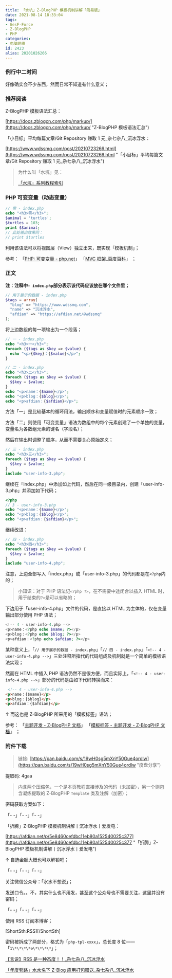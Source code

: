 ```yaml
---
title: 「水坑」Z-BlogPHP 模板机制讲解「简易版」
date: 2021-08-14 18:33:04
tags:
- GesF-Force
- Z-BlogPHP
- PHP
categories:
- 电脑网络
id: 2423
alias: 20201026266
---
```


### 例行中二时间

好像确实会不少东西，然而日常不知道有什么意义；

<!--more-->

### 推荐阅读

Z-BlogPHP 模板语法汇总：

[https://docs.zblogcn.com/php/markup/](https://docs.zblogcn.com/php/markup/ "Z-BlogPHP 模板语法汇总")

「小目标」平均每篇文章/Git Repository 赚取 1 元\_杂七杂八\_沉冰浮水：

[https://www.wdssmq.com/post/20210723266.html](https://www.wdssmq.com/post/20210723266.html "「小目标」平均每篇文章/Git Repository 赚取 1 元\_杂七杂八\_沉冰浮水")

> 为什么叫「水坑」见：
>
> [「水坑」系列教程索引](/post/20200617652.html "「水坑」系列教程索引")

### PHP 可变变量（动态变量）

```php
// 零 - index.php
echo "<h3>零</h3>";
$animal = 'turtles';
$turtles = 103;
print $$animal;
// 此处输出效果同：
// print $turtles
```

利用该语法可以将视图层（View）独立出来，既实现「模板机制」；

参考：
「[PHP: 可变变量 - php.net](https://www.php.net/manual/zh/language.variables.variable.php "PHP: 可变变量 - Manual")」
「[MVC 框架\_百度百科](https://baike.baidu.com/item/MVC%E6%A1%86%E6%9E%B6/9241230 "MVC 框架\_百度百科")」
；

### 正文

**注：注释中`- index.php`部分表示该代码应该放在哪个文件里；**

```php
// 用于展示的数据 - index.php
$tags = array(
  "blog" => "https://www.wdssmq.com",
  "name" => "沉冰浮水",
  "afdian" => "https://afdian.net/@wdssmq"
);
```

将上边数组的每一项输出为一个段落；

```php
// 一 - index.php
echo "<h3>一</h3>";
foreach ($tags as $key => $value) {
  echo "<p>{$key}：{$value}</p>";
}

// 二 - index.php
echo "<h3>二</h3>";
foreach ($tags as $key => $value) {
  $$key = $value;
}
echo "<p>name：{$name}</p>";
echo "<p>blog：{$blog}</p>";
echo "<p>afdian：{$afdian}</p>";
```

方法「一」是比较基本的循环用法，输出顺序和变量赋值时的元素顺序一致；

方法「二」则使用「可变变量」语法为数组中的每个元素创建了一个单独的变量，变量名为各数组元素的键名（字段名）；

然后在输出时调整了顺序，从而不需要关心原始定义；

```php
// 三 - index.php
echo "<h3>三</h3>";
foreach ($tags as $key => $value) {
  $$key = $value;
}
include "user-info-3.php";
```

继续在「index.php」中添加如上代码，然后在同一级目录内，创建「user-info-3.php」并添加如下代码；

```php
<?php
// 3 - user-info-3.php
echo "<p>name：{$name}</p>";
echo "<p>blog：{$blog}</p>";
echo "<p>afdian：{$afdian}</p>";
```

继续改进：

```php
// 四 - index.php
echo "<h3>四</h3>";
foreach ($tags as $key => $value) {
  $$key = $value;
}
include "user-info-4.php";
```

注意，上边全部写入「index.php」或「user-info-3.php」的代码都是在`<?php`内的；

> 小知识：对于 PHP 语法记`<?php ?>`，在不需要中途闭合以插入 HTML 时，用于结束的`?>`是可以省略的；

下边用于「user-info-4.php」文件的代码，是直接以 HTML 为主体的，仅在变量输出部分使用 PHP 语法；

```php
<!-- 4 - user-info-4.php -->
<p>name：<?php echo $name; ?></p>
<p>blog：<?php echo $blog; ?></p>
<p>afdian：<?php echo $afdian; ?></p>
```

某种意义上，「`// 用于展示的数据 - index.php`」「`// 四 - index.php`」「`<!-- 4 - user-info-4.php -->`」三处注释所指代的代码组成及机制就是一个简单的模板语法实现；

然而在 HTML 中插入 PHP 语法仍然不是很方便，而且实际上，「`<!-- 4 - user-info-4.php -->`」部分的代码是由如下代码转换而来：

```html
 <!-- 4 - user-info-4.php -->
<p>name：{$name}</p>
<p>blog：{$blog}</p>
<p>afdian：{$afdian}</p>
```

↑ 而这也是 Z-BlogPHP 所采用的「模板标签」语法；

参考：
「[主题开发 - Z-BlogPHP 文档](https://docs.zblogcn.com/php/#/books/dev-app-theme "主题开发 - Z-BlogPHP 文档")」
「[模板标签 - 主题开发 - Z-BlogPHP 文档](https://docs.zblogcn.com/php/#/books/dev-app-theme?id=%e6%a8%a1%e6%9d%bf%e6%a0%87%e7%ad%be "模板标签 - 主题开发 - Z-BlogPHP 文档")」
；

<!-- Template-Mechanism-Of-Z-BlogPHP -->

### 附件下载

> 链接: [https://pan.baidu.com/s/19wH0sg5mXnY50Gue4ordlw](https://pan.baidu.com/s/19wH0sg5mXnY50Gue4ordlw "度盘分享")
>
提取码: 4gaa
>
> 内含两个压缩包，一个是本页教程直接涉及的代码（未加密），另一个则包含凝练提取的 Z-BlogPHP `Template` 类及注解（加密）；

密码获取方案如下：

「- -」「- -」「- -」

「折腾」Z-BlogPHP 模板机制讲解丨沉冰浮水丨爱发电：

[https://afdian.net/p/5e8460cefdbc11eb80a152540025c377](https://afdian.net/p/5e8460cefdbc11eb80a152540025c377 "「折腾」Z-BlogPHP 模板机制讲解丨沉冰浮水丨爱发电")

↑ 自选金额大概也可以解锁吧；

「- -」「- -」「- -」

关注微信公众号：「水水不想说」；

发送口令。。不，其实什么也不用发，甚至这个公众号也不需要关注，这里并没有密码；

「- -」「- -」「- -」

使用 RSS 订阅本博客；

\[ShortSth:RSS\]\[/ShortSth\]

密码被拆成了两部分，格式为「`php-tpl-xxxx`」，总长度 8 位——「`1\*\*\*\*e\*\*\*\*`」；

[【言说】RSS 是一种态度！！\_杂七杂八\_沉冰浮水](https://www.wdssmq.com/post/20201231613.html "【言说】RSS 是一种态度！！\_杂七杂八\_沉冰浮水")

[「年度套路」水水名下 Z-Blog 应用打包赠送\_杂七杂八\_沉冰浮水](https://www.wdssmq.com/post/20120926864.html "「年度套路」水水名下 Z-Blog 应用打包赠送\_杂七杂八\_沉冰浮水")
